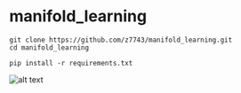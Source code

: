 # manifold_learning
```
git clone https://github.com/z7743/manifold_learning.git
cd manifold_learning
```
```
pip install -r requirements.txt
```
![alt text](animation.gif)
